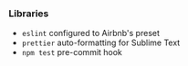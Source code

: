 ### Libraries

* `eslint` configured to Airbnb's preset
* `prettier` auto-formatting for Sublime Text
* `npm test` pre-commit hook
